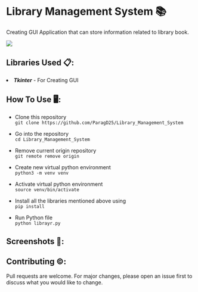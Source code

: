 # Library Management System 📚
Creating GUI Application that can store information related to library book.<br>

[![](https://camo.githubusercontent.com/2fb0723ef80f8d87a51218680e209c66f213edf8/68747470733a2f2f666f7274686562616467652e636f6d2f696d616765732f6261646765732f6d6164652d776974682d707974686f6e2e737667)](https://python.org)

## Libraries Used 📋:

<li><b><i>Tkinter</i></b> - For Creating GUI</li>

## How To Use 🖥️:

- Clone this repository<br>
`git clone https://github.com/ParagD25/Library_Management_System`

- Go into the repository<br>
`cd Library_Management_System`

- Remove current origin repository<br>
`git remote remove origin`
- Create new virtual python environment<br>
`python3 -m venv venv`
- Activate virtual python environment<br>
`source venv/bin/activate`
- Install all the libraries mentioned above using<br>
`pip install`
- Run Python file<br>
`python librayr.py`


## Screenshots 📸:
<!-- <p align="center"><h3 align="center">Volcanoes can be classified as :</h3>
  <img src="https://github.com/ParagD25/Mapping/blob/master/images/img2.png" alt="Volcano" width="100%">
</p> -->

## Contributing ©️:

Pull requests are welcome. For major changes, please open an issue first to discuss what you would like to change.
